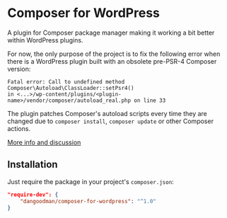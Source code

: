 # Composer for WordPress
A plugin for Composer package manager making it working a bit better within WordPress plugins.

For now, the only purpose of the project is to fix the following error when there is a WordPress plugin built with an obsolete pre-PSR-4 Composer version:
```
Fatal error: Call to undefined method Composer\Autoload\ClassLoader::setPsr4() 
in <...>/wp-content/plugins/<plugin-name>/vendor/composer/autoload_real.php on line 33
```

The plugin patches Composer's autoload scripts every time they are changed due to `composer install`, `composer update` or other Composer actions. 

<a href="https://github.com/composer/composer/issues/3852">More info and discussion</a>

## Installation

Just require the package in your project's `composer.json`:
```json
"require-dev": {
    "dangoodman/composer-for-wordpress": "^1.0"
}
```

